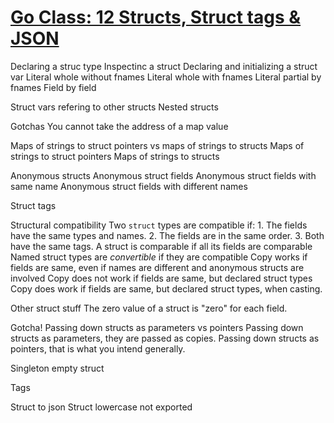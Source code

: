 # [Go Class: 12 Structs, Struct tags & JSON](https://www.youtube.com/watch?v=0m6iFd9N_CY&list=PLoILbKo9rG3skRCj37Kn5Zj803hhiuRK6&index=14)

Declaring a struc type
Inspectinc a struct 
Declaring and initializing a struct var
    Literal whole without fnames
    Literal whole with fnames
    Literal partial by fnames
    Field by field

Struct vars refering to other structs
    Nested structs

Gotchas
You cannot take the address of a map value

Maps of strings to struct pointers vs maps of strings to structs
    Maps of strings to struct pointers
    Maps of strings to structs

Anonymous structs
    Anonymous struct fields
    Anonymous struct fields with same name
    Anonymous struct fields with different names


Struct tags

Structural compatibility
    Two `struct` types are compatible if:
    1. The fields have the same types and names.
    2. The fields are in the same order.
    3. Both have the same tags.
    A struct is comparable if all its fields are comparable
    Named struct types are *convertible* if they are compatible
    Copy works if fields are same, even if names are different and anonymous structs are involved
    Copy does not work if fields are same, but declared struct types
    Copy does work if fields are same, but declared struct types, when casting.

Other struct stuff
The zero value of a struct is "zero" for each field.

Gotcha! Passing down structs as parameters vs pointers
    Passing down structs as parameters, they are passed as copies.
    Passing down structs as pointers, that is what you intend generally.

Singleton empty struct


Tags

Struct to json
Struct lowercase not exported